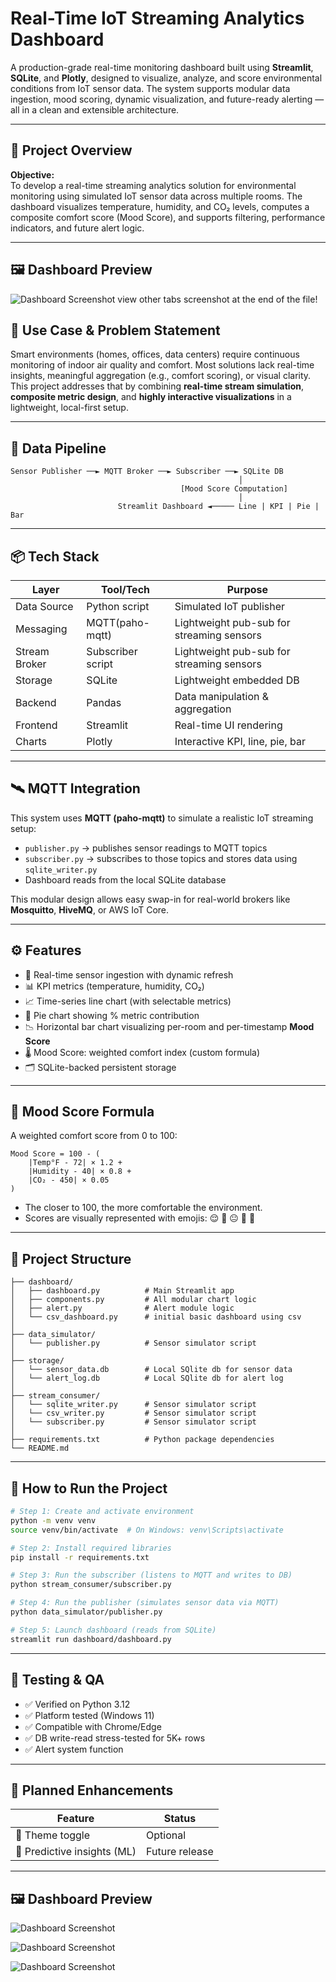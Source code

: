 
# Real-Time IoT Streaming Analytics Dashboard

A production-grade real-time monitoring dashboard built using **Streamlit**, **SQLite**, and **Plotly**, designed to visualize, analyze, and score environmental conditions from IoT sensor data. The system supports modular data ingestion, mood scoring, dynamic visualization, and future-ready alerting — all in a clean and extensible architecture.

---

## 📌 Project Overview

**Objective:**  
To develop a real-time streaming analytics solution for environmental monitoring using simulated IoT sensor data across multiple rooms. The dashboard visualizes temperature, humidity, and CO₂ levels, computes a composite comfort score (Mood Score), and supports filtering, performance indicators, and future alert logic.

---
## 🖼️ Dashboard Preview

![Dashboard Screenshot](images/dashboard-all.png)
view other tabs screenshot at the end of the file!

## 🧠 Use Case & Problem Statement

Smart environments (homes, offices, data centers) require continuous monitoring of indoor air quality and comfort. Most solutions lack real-time insights, meaningful aggregation (e.g., comfort scoring), or visual clarity.  
This project addresses that by combining **real-time stream simulation**, **composite metric design**, and **highly interactive visualizations** in a lightweight, local-first setup.

---

## 🔁 Data Pipeline

```
Sensor Publisher ──► MQTT Broker ──► Subscriber ──► SQLite DB
                                                   │
                                      [Mood Score Computation]
                                                   │
                        Streamlit Dashboard ◄───── Line | KPI | Pie | Bar
```

---

## 📦 Tech Stack

| Layer         | Tool/Tech         | Purpose                                               |
|---------------|-------------------|-------------------------------------------------------|
| Data Source   | Python script     | Simulated IoT publisher                               |
| Messaging     | MQTT(paho-mqtt)   | Lightweight pub-sub for streaming sensors             |
| Stream Broker | Subscriber script | Lightweight pub-sub for streaming sensors             |
| Storage       | SQLite            | Lightweight embedded DB                               |
| Backend       | Pandas            | Data manipulation & aggregation                       |
| Frontend      | Streamlit         | Real-time UI rendering                                |
| Charts        | Plotly            | Interactive KPI, line, pie, bar                       |

---

## 🛰️ MQTT Integration

This system uses **MQTT (paho-mqtt)** to simulate a realistic IoT streaming setup:

- `publisher.py` → publishes sensor readings to MQTT topics
- `subscriber.py` → subscribes to those topics and stores data using `sqlite_writer.py`
- Dashboard reads from the local SQLite database

This modular design allows easy swap-in for real-world brokers like **Mosquitto**, **HiveMQ**, or AWS IoT Core.

---

## ⚙️ Features

- 📡 Real-time sensor ingestion with dynamic refresh
- 📊 KPI metrics (temperature, humidity, CO₂)
- 📈 Time-series line chart (with selectable metrics)
- 🧩 Pie chart showing % metric contribution
- 📉 Horizontal bar chart visualizing per-room and per-timestamp **Mood Score**
- 🌡️ Mood Score: weighted comfort index (custom formula)
- 🗂️ SQLite-backed persistent storage

---

## 🧮 Mood Score Formula

A weighted comfort score from 0 to 100:

```
Mood Score = 100 - (
    |Temp°F - 72| × 1.2 +
    |Humidity - 40| × 0.8 +
    |CO₂ - 450| × 0.05
)
```

- The closer to 100, the more comfortable the environment.
- Scores are visually represented with emojis: 😌 🙂 😐 😤 🫠

---

## 📁 Project Structure

```
├── dashboard/
│   ├── dashboard.py          # Main Streamlit app
│   ├── components.py         # All modular chart logic
│   ├── alert.py              # Alert module logic 
│   └── csv_dashboard.py      # initial basic dashboard using csv
│
├── data_simulator/
│   └── publisher.py          # Sensor simulator script
│
├── storage/
│   └── sensor_data.db        # Local SQlite db for sensor data
│   └── alert_log.db          # Local SQlite db for alert log 
│
├── stream_consumer/
│   └── sqlite_writer.py      # Sensor simulator script
│   └── csv_writer.py         # Sensor simulator script
│   └── subscriber.py         # Sensor simulator script
│
├── requirements.txt          # Python package dependencies
└── README.md
```

---

## 🔧 How to Run the Project

```bash
# Step 1: Create and activate environment
python -m venv venv
source venv/bin/activate  # On Windows: venv\Scripts\activate

# Step 2: Install required libraries
pip install -r requirements.txt

# Step 3: Run the subscriber (listens to MQTT and writes to DB)
python stream_consumer/subscriber.py

# Step 4: Run the publisher (simulates sensor data via MQTT)
python data_simulator/publisher.py

# Step 5: Launch dashboard (reads from SQLite)
streamlit run dashboard/dashboard.py

```

---

## 🧪 Testing & QA

- ✅ Verified on Python 3.12
- ✅ Platform tested (Windows 11)
- ✅ Compatible with Chrome/Edge
- ✅ DB write-read stress-tested for 5K+ rows
- ✅ Alert system function

---

## 🚀 Planned Enhancements

| Feature                       | Status         |
|-------------------------------|----------------|
| 🌈 Theme toggle              | Optional        |
| 🧠 Predictive insights (ML)  | Future release  |

---

## 🖼️ Dashboard Preview

![Dashboard Screenshot](images/dashboard-room.png)

![Dashboard Screenshot](images/dashboard-alldata.png)

![Dashboard Screenshot](images/dashboard-alert.png)
